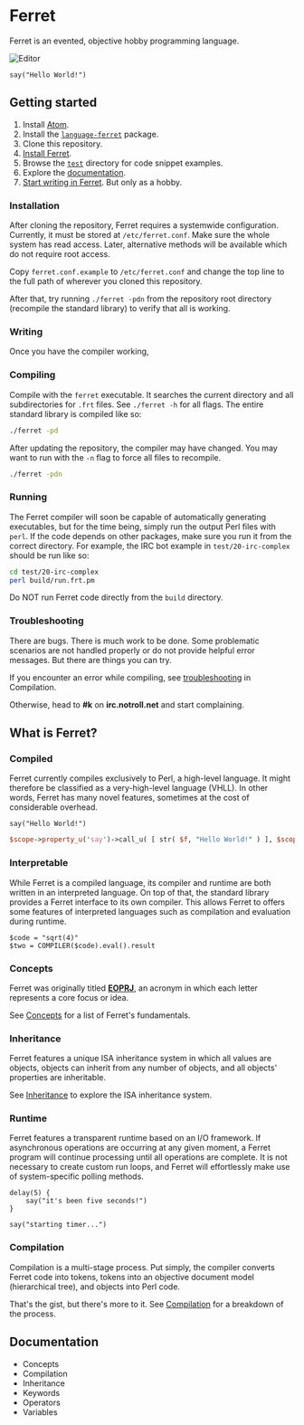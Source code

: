 # Ferret

Ferret is an evented, objective hobby programming language.

![Editor](http://i.imgur.com/ULCvNDM.png)

```
say("Hello World!")
```

## Getting started

1. Install [Atom](https://atom.io).
2. Install the [`language-ferret`](https://github.com/cooper/language-ferret) package.
3. Clone this repository.
4. [Install Ferret](#installation).
5. Browse the [`test`](test) directory for code snippet examples.
6. Explore the [documentation](#documentation).
7. [Start writing in Ferret](#writing). But only as a hobby.

### Installation

After cloning the repository, Ferret requires a systemwide configuration.
Currently, it must be stored at `/etc/ferret.conf`. Make sure the whole system
has read access. Later, alternative methods will be available which do not
require root access.

Copy `ferret.conf.example` to `/etc/ferret.conf` and change the top line to
the full path of wherever you cloned this repository.

After that, try running `./ferret -pdn` from the repository root directory
(recompile the standard library) to verify that all is working.

### Writing

Once you have the compiler working,

### Compiling

Compile with the `ferret` executable. It searches the current directory and all
subdirectories for `.frt` files. See `./ferret -h` for all flags. The entire
standard library is compiled like so:

```sh
./ferret -pd
```

After updating the repository, the compiler may have changed. You may want to
run with the `-n` flag to force all files to recompile.

```sh
./ferret -pdn
```

### Running

The Ferret compiler will soon be capable of automatically generating executables,
but for the time being, simply run the output Perl files with `perl`. If the
code depends on other packages, make sure you run it from the correct directory.
For example, the IRC bot example in `test/20-irc-complex` should be run like so:

```sh
cd test/20-irc-complex
perl build/run.frt.pm
```

Do NOT run Ferret code directly from the `build` directory.

### Troubleshooting

There are bugs. There is much work to be done. Some problematic scenarios are
not handled properly or do not provide helpful error messages. But there are
things you can try.

If you encounter an error while compiling, see
[troubleshooting](doc/Compilation.md#troubleshooting) in Compilation.

Otherwise, head to **#k** on **irc.notroll.net** and start complaining.

## What is Ferret?

### Compiled

Ferret currently compiles exclusively to Perl, a high-level language. It might
therefore be classified as a very-high-level language (VHLL). In other words,
Ferret has many novel features, sometimes at the cost of considerable overhead.

```
say("Hello World!")
```

```perl
$scope->property_u('say')->call_u( [ str( $f, "Hello World!" ) ], $scope );
```

### Interpretable

While Ferret is a compiled language, its compiler and
runtime are both written in an interpreted language. On top of that, the
standard library provides a Ferret interface to its own compiler. This allows
Ferret to offers some features of interpreted languages such as compilation and
evaluation during runtime.

```
$code = "sqrt(4)"
$two = COMPILER($code).eval().result
```

### Concepts

Ferret was originally titled
[__EOPRJ__](https://github.com/cooper/evented-objective-perl-ruby-javascript),
an acronym in which each letter represents a core focus or idea.

See [Concepts](doc/Concepts.md) for a list of Ferret's fundamentals.

### Inheritance

Ferret features a unique ISA inheritance system in which all values are objects,
objects can inherit from any number of objects, and all objects' properties are
inheritable.

See [Inheritance](doc/Inheritance.md) to explore the ISA inheritance system.

### Runtime

Ferret features a transparent runtime based on an I/O framework. If
asynchronous operations are occurring at any given moment, a Ferret program
will continue processing until all operations are complete. It is not necessary
to create custom run loops, and Ferret will effortlessly make use of
system-specific polling methods.

```
delay(5) {
    say("it's been five seconds!")    
}

say("starting timer...")
```

### Compilation

Compilation is a multi-stage process. Put simply, the compiler converts
Ferret code into tokens, tokens into an objective document model
(hierarchical tree), and objects into Perl code.

That's the gist, but there's more to it. See [Compilation](doc/Compilation.md)
for a breakdown of the process.

## Documentation

* Concepts
* Compilation
* Inheritance
* Keywords
* Operators
* Variables
